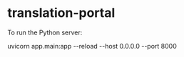 # translation-portal



To run the Python server:

uvicorn app.main:app --reload --host 0.0.0.0 --port 8000




